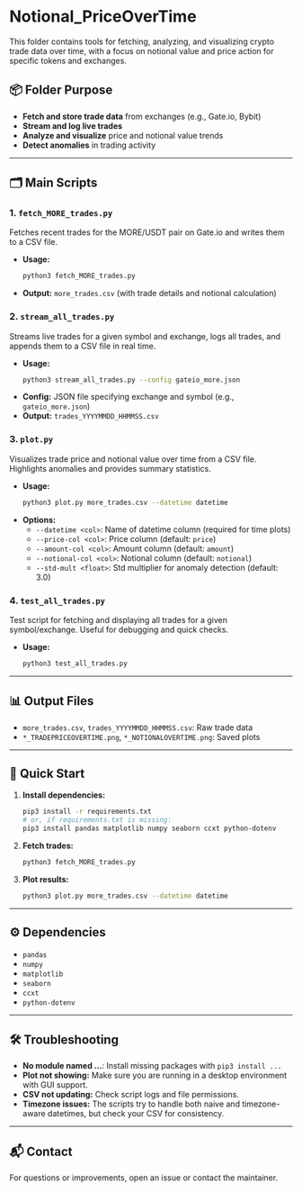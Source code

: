 # Notional_PriceOverTime

This folder contains tools for fetching, analyzing, and visualizing crypto trade data over time, with a focus on notional value and price action for specific tokens and exchanges.

## 📦 Folder Purpose
- **Fetch and store trade data** from exchanges (e.g., Gate.io, Bybit)
- **Stream and log live trades**
- **Analyze and visualize** price and notional value trends
- **Detect anomalies** in trading activity

---

## 🗂️ Main Scripts

### 1. `fetch_MORE_trades.py`
Fetches recent trades for the MORE/USDT pair on Gate.io and writes them to a CSV file.
- **Usage:**
  ```bash
  python3 fetch_MORE_trades.py
  ```
- **Output:** `more_trades.csv` (with trade details and notional calculation)

### 2. `stream_all_trades.py`
Streams live trades for a given symbol and exchange, logs all trades, and appends them to a CSV file in real time.
- **Usage:**
  ```bash
  python3 stream_all_trades.py --config gateio_more.json
  ```
- **Config:** JSON file specifying exchange and symbol (e.g., `gateio_more.json`)
- **Output:** `trades_YYYYMMDD_HHMMSS.csv`

### 3. `plot.py`
Visualizes trade price and notional value over time from a CSV file. Highlights anomalies and provides summary statistics.
- **Usage:**
  ```bash
  python3 plot.py more_trades.csv --datetime datetime
  ```
- **Options:**
  - `--datetime <col>`: Name of datetime column (required for time plots)
  - `--price-col <col>`: Price column (default: `price`)
  - `--amount-col <col>`: Amount column (default: `amount`)
  - `--notional-col <col>`: Notional column (default: `notional`)
  - `--std-mult <float>`: Std multiplier for anomaly detection (default: 3.0)

### 4. `test_all_trades.py`
Test script for fetching and displaying all trades for a given symbol/exchange. Useful for debugging and quick checks.
- **Usage:**
  ```bash
  python3 test_all_trades.py
  ```

---

## 📊 Output Files
- `more_trades.csv`, `trades_YYYYMMDD_HHMMSS.csv`: Raw trade data
- `*_TRADEPRICEOVERTIME.png`, `*_NOTIONALOVERTIME.png`: Saved plots

---

## 🚀 Quick Start
1. **Install dependencies:**
   ```bash
   pip3 install -r requirements.txt
   # or, if requirements.txt is missing:
   pip3 install pandas matplotlib numpy seaborn ccxt python-dotenv
   ```
2. **Fetch trades:**
   ```bash
   python3 fetch_MORE_trades.py
   ```
3. **Plot results:**
   ```bash
   python3 plot.py more_trades.csv --datetime datetime
   ```

---

## ⚙️ Dependencies
- `pandas`
- `numpy`
- `matplotlib`
- `seaborn`
- `ccxt`
- `python-dotenv`

---

## 🛠️ Troubleshooting
- **No module named ...**: Install missing packages with `pip3 install ...`
- **Plot not showing:** Make sure you are running in a desktop environment with GUI support.
- **CSV not updating:** Check script logs and file permissions.
- **Timezone issues:** The scripts try to handle both naive and timezone-aware datetimes, but check your CSV for consistency.

---

## 📬 Contact
For questions or improvements, open an issue or contact the maintainer. 